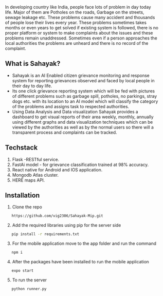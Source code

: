 In developing country like India, people face lots of problem in day today life. Major of them
are Potholes on the roads, Garbage on the streets, sewage leakage etc. These problems cause
many accident and thousands of people lose their lives every year. These problems sometimes
takes months or even years to get solved if existing system is followed, there is no proper
platform or system to make complaints about the issues and these problems remain
unaddressed. Sometimes even if a person approaches the local authorities the problems are
unheard and there is no record of the complaint.

## What is Sahayak?
* Sahayak is an AI Enabled citizen grievance monitoring and response system
for reporting grievances observed and faced by local people in their day
to day life.
* Its one click grievance reporting system which will be fed with pictures
of different problems such as garbage spill, potholes, no parkings, stray
dogs etc. with its location to an AI model which will classify the category
of the problems and assigns task to respected authorities.
* Using Data Analysis and Data visualization Sahayak provides a
dashboard to get visual reports of their area weekly, monthly, annually
using different graphs and data visualization techniques which can be
viewed by the authorities as well as by the normal users so there will a
transparent process and complaints can be tracked.


## Techstack
1. Flask -RESTful service.
2. FastAi model - for grievance classification trained at 98% accuracy.
3. React native for Android and IOS application.
4. Mongodb Atlas cluster.
5. HERE maps API.

## Installation

1. Clone the repo
```sh
   https://github.com/vig2306/Sahayak-Mip.git
```

2. Add the required libraries using pip for the server side

```sh
   pip install -r requirements.txt
```
3. For the mobile application move to the app folder and run the command

```sh
   npm i
```
4. After the packages have been installed to run the mobile application

```sh
   expo start
```
5. To run the server

```sh
   python runner.py
```

